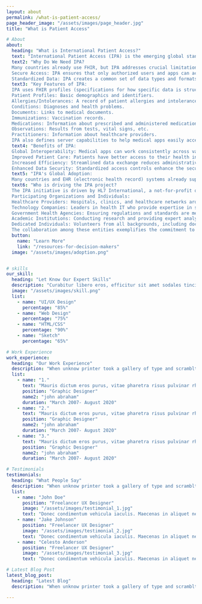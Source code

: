 ```yaml
---
layout: about
permalink: /what-is-patient-access/
page_header_image: "/assets/images/page_header.jpg"
title: "What is Patient Access"

# About
about:
  heading: "What is International Patient Access?"
  text: "International Patient Access (IPA) is the emerging global standard that allows patients and medical apps to easily access and share health information across countries. It builds upon existing FHIR (Fast Healthcare Interoperability Resources) standards but adds important improvements for secure, reliable, and consistent data exchange."
  text2: "Why Do We Need IPA?
  Many countries already use FHIR, but IPA addresses crucial limitations:
  Secure Access: IPA ensures that only authorized users and apps can access health information, protecting patient privacy.  It defines how apps get permission to access data using standard methods (like OAuth 2.0).
  Standardized Data: IPA creates a common set of data types and formats.  This means medical apps can work consistently across different systems worldwide, simplifying development and improving interoperability."
  text3: "Key Features of IPA:
  IPA uses FHIR profiles (specifications for how specific data is structured) to define a globally harmonized set of core health information. Countries can then expand on this base information to meet their unique needs:
  Patient Profiles: Basic demographics and identifiers.
  Allergies/Intolerances: A record of patient allergies and intolerances.
  Conditions: Diagnoses and health problems.
  Documents: Links to medical documents.
  Immunizations: Vaccination records.
  Medications: Information about prescribed and administered medications.
  Observations: Results from tests, vital signs, etc.
  Practitioners: Information about healthcare providers.
  IPA also defines server capabilities to help medical apps easily access and use this information."
  text4: "Benefits of IPA:
  Global Interoperability: Medical apps can work consistently across various healthcare systems, reducing development costs and improving access to healthcare worldwide.
  Improved Patient Care: Patients have better access to their health information, leading to better coordinated care.
  Increased Efficiency: Streamlined data exchange reduces administrative overhead for healthcare providers.
  Enhanced Data Security: Standardized access controls enhance the security and privacy of patient data."
  text5: "IPA's Global Adoption:
  Many countries and EHR (electronic health record) systems already support FHIR and are moving towards IPA-compliant systems.  Several nations are actively building their national health information standards based on IPA."
  text6: "Who is driving the IPA project?
  The IPA initiative is driven by HL7 International, a not-for-profit organization dedicated to developing standards for the exchange of electronic health information. As a global leader in health data interoperability, HL7's work is largely made possible through the contributions of volunteers from various sectors in the healthcare and technology industries.
  Participating Organizations and Individuals:
  Healthcare Providers: Hospitals, clinics, and healthcare networks around the globe contribute insights and testing environments.
  Technology Companies: Leaders in health IT who provide expertise in software and systems integration.
  Government Health Agencies: Ensuring regulations and standards are met across different countries.
  Academic Institutions: Conducting research and providing expert analyses and recommendations.
  Dedicated Individuals: Volunteers from all backgrounds, including doctors, nurses, IT professionals, and policymakers, who bring diverse perspectives and skills to the table.
  The collaboration among these entities exemplifies the commitment to improving global health data interoperability and ensuring patients have greater access and control over their healthcare information."
  button:
    name: "Learn More"
    link: "/resources-for-decision-makers"
  image: "/assets/images/adoption.png"


# skills
our_skill:
  heading: "Let Know Our Expert Skills"
  description: "Curabitur libero eros, efficitur sit amet sodales tincidunt, aliquet et leo. Sed ut nibh feugiat, auctor enim quis, hendrerit ipsum. Aenean blandit lacinia suscipit. Nunc ut tincidunt massa, eu semper lacus."
  image: "/assets/images/skill.png"
  list:
    - name: "UI/UX Design"
      percentage: "85%"
    - name: "Web Design"
      percentage: "75%"
    - name: "HTML/CSS"
      percentage: "90%"
    - name: "Sketch"
      percentage: "65%"

# Work Experience
work_experience:
  heading: "Our Work Experience"
  description: "When unknow printer took a gallery of type and scramblted it to make a type specimen book"
  list:
    - name: "1."
      text: "Mauris dictum eros purus, vitae pharetra risus pulvinar rhoncus. Duis bibendum tristique luctus. Aliquam non urna odio morbi nec lectus tempus lorem vehicula consequat sed eu lectus. Ut maximus nulla a est placer."
      position: "Graphic Designer"
      name2: "john abraham"
      duration: "March 2007- August 2020"
    - name: "2."
      text: "Mauris dictum eros purus, vitae pharetra risus pulvinar rhoncus. Duis bibendum tristique luctus. Aliquam non urna odio morbi nec lectus tempus lorem vehicula consequat sed eu lectus. Ut maximus nulla a est placer."
      position: "Graphic Designer"
      name2: "john abraham"
      duration: "March 2007- August 2020"
    - name: "3."
      text: "Mauris dictum eros purus, vitae pharetra risus pulvinar rhoncus. Duis bibendum tristique luctus. Aliquam non urna odio morbi nec lectus tempus lorem vehicula consequat sed eu lectus. Ut maximus nulla a est placer."
      position: "Graphic Designer"
      name2: "john abraham"
      duration: "March 2007- August 2020"

# Testimonials
testimonials:
  heading: "What People Say"
  description: "When unknow printer took a gallery of type and scramblted it to make a type specimen book"
  list:
    - name: "John Doe"
      position: "Freelancer UX Designer"
      image: "/assets/images/testimonial_1.jpg"
      text: "Donec condimentum vehicula iaculis. Maecenas in aliquet neque. Suspendisse viverra, ante eget pellentesque pulvinar, nunc nisi molestie ligula, vitae convallis orci justo vitae sem. Integer vitae imperdiet augue, sed accumsan diam. Etiam non quam commodo dolor convallis cursus. Duis tempus dolor eget gravida fringilla. In ultricies velit eget sem tempus egestas."
    - name: "Jake Johnson"
      position: "Freelancer UX Designer"
      image: "/assets/images/testimonial_2.jpg"
      text: "Donec condimentum vehicula iaculis. Maecenas in aliquet neque. Suspendisse viverra, ante eget pellentesque pulvinar, nunc nisi molestie ligula, vitae convallis orci justo vitae sem. Integer vitae imperdiet augue, sed accumsan diam. Etiam non quam commodo dolor convallis cursus. Duis tempus dolor eget gravida fringilla. In ultricies velit eget sem tempus egestas."
    - name: "Celesto Anderson"
      position: "Freelancer UX Designer"
      image: "/assets/images/testimonial_3.jpg"
      text: "Donec condimentum vehicula iaculis. Maecenas in aliquet neque. Suspendisse viverra, ante eget pellentesque pulvinar, nunc nisi molestie ligula, vitae convallis orci justo vitae sem. Integer vitae imperdiet augue, sed accumsan diam. Etiam non quam commodo dolor convallis cursus. Duis tempus dolor eget gravida fringilla. In ultricies velit eget sem tempus egestas."

# Latest Blog Post
latest_blog_post:
  heading: "Latest Blog"
  description: "When unknow printer took a gallery of type and scramblted it to make a type specimen book"

---
```

